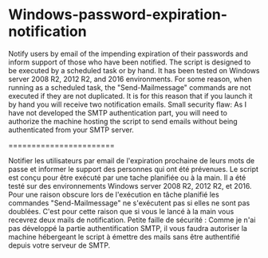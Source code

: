 # Windows-password-expiration-notification
Notify users by email of the impending expiration of their passwords and inform support of those who have been notified.
The script is designed to be executed by a scheduled task or by hand.
It has been tested on Windows server 2008 R2, 2012 R2, and 2016 environments.
For some reason, when running as a scheduled task, the "Send-Mailmessage" commands are not executed if they are not duplicated.
It is for this reason that if you launch it by hand you will receive two notification emails.
Small security flaw: As I have not developed the SMTP authentication part, you will need to authorize the machine hosting the script to send emails without being authenticated from your SMTP server.

=======================

Notifier les utilisateurs par email de l'expiration prochaine de leurs mots de passe et informer le support des personnes qui ont été prévenues.
Le script est conçu pour être exécuté par une tache planifiée ou à la main. 
Il a été testé sur des environnements Windows server 2008 R2, 2012 R2, et 2016.
Pour une raison obscure lors de l'exécution en tâche planifié les commandes "Send-Mailmessage" ne s'exécutent pas si elles ne sont pas doublées. 
C'est pour cette raison que si vous le lancé à la main vous recevrez deux mails de notification.
Petite faille de sécurité : Comme je n'ai pas développé la partie authentification SMTP, il vous faudra autoriser la machine hébergeant le script à émettre des mails sans être authentifié depuis votre serveur de SMTP. 
